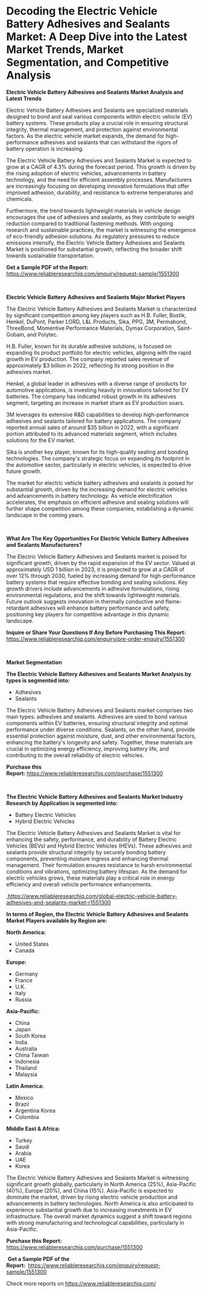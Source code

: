 <p><h1>Decoding the Electric Vehicle Battery Adhesives and Sealants Market: A Deep Dive into the Latest Market Trends, Market Segmentation, and Competitive Analysis</h1></p><p><strong>Electric Vehicle Battery Adhesives and Sealants Market Analysis and Latest Trends</strong></p>
<p><p>Electric Vehicle Battery Adhesives and Sealants are specialized materials designed to bond and seal various components within electric vehicle (EV) battery systems. These products play a crucial role in ensuring structural integrity, thermal management, and protection against environmental factors. As the electric vehicle market expands, the demand for high-performance adhesives and sealants that can withstand the rigors of battery operation is increasing.</p><p>The Electric Vehicle Battery Adhesives and Sealants Market is expected to grow at a CAGR of 4.3% during the forecast period. This growth is driven by the rising adoption of electric vehicles, advancements in battery technology, and the need for efficient assembly processes. Manufacturers are increasingly focusing on developing innovative formulations that offer improved adhesion, durability, and resistance to extreme temperatures and chemicals.</p><p>Furthermore, the trend towards lightweight materials in vehicle design encourages the use of adhesives and sealants, as they contribute to weight reduction compared to traditional fastening methods. With ongoing research and sustainable practices, the market is witnessing the emergence of eco-friendly adhesion solutions. As regulatory pressures to reduce emissions intensify, the Electric Vehicle Battery Adhesives and Sealants Market is positioned for substantial growth, reflecting the broader shift towards sustainable transportation.</p></p>
<p><strong>Get a Sample PDF of the Report:&nbsp;</strong> <a href="https://www.reliableresearchiq.com/enquiry/request-sample/1551300?utm_campaign=2780&utm_medium=2&utm_source=Github&utm_content=ia&utm_term=02042025&utm_id=electric-vehicle-battery-adhesives-and-sealants">https://www.reliableresearchiq.com/enquiry/request-sample/1551300</a></p>
<p>&nbsp;</p>
<p><strong>Electric Vehicle Battery Adhesives and Sealants Major Market Players</strong></p>
<p><p>The Electric Vehicle Battery Adhesives and Sealants Market is characterized by significant competition among key players such as H.B. Fuller, Bostik, Henkel, DuPont, Parker LORD, L&L Products, Sika, PPG, 3M, Permabond, ThreeBond, Momentive Performance Materials, Dymax Corporation, Saint-Gobain, and Polytec. </p><p>H.B. Fuller, known for its durable adhesive solutions, is focused on expanding its product portfolio for electric vehicles, aligning with the rapid growth in EV production. The company reported sales revenue of approximately $3 billion in 2022, reflecting its strong position in the adhesives market.</p><p>Henkel, a global leader in adhesives with a diverse range of products for automotive applications, is investing heavily in innovations tailored for EV batteries. The company has indicated robust growth in its adhesives segment, targeting an increase in market share as EV production soars.</p><p>3M leverages its extensive R&D capabilities to develop high-performance adhesives and sealants tailored for battery applications. The company reported annual sales of around $35 billion in 2022, with a significant portion attributed to its advanced materials segment, which includes solutions for the EV market.</p><p>Sika is another key player, known for its high-quality sealing and bonding technologies. The company's strategic focus on expanding its footprint in the automotive sector, particularly in electric vehicles, is expected to drive future growth.</p><p>The market for electric vehicle battery adhesives and sealants is poised for substantial growth, driven by the increasing demand for electric vehicles and advancements in battery technology. As vehicle electrification accelerates, the emphasis on efficient adhesive and sealing solutions will further shape competition among these companies, establishing a dynamic landscape in the coming years.</p></p>
<p>&nbsp;</p>
<p><strong>What Are The Key Opportunities For Electric Vehicle Battery Adhesives and Sealants Manufacturers?</strong></p>
<p><p>The Electric Vehicle Battery Adhesives and Sealants market is poised for significant growth, driven by the rapid expansion of the EV sector. Valued at approximately USD 1 billion in 2023, it is projected to grow at a CAGR of over 12% through 2030, fueled by increasing demand for high-performance battery systems that require effective bonding and sealing solutions. Key growth drivers include advancements in adhesive formulations, rising environmental regulations, and the shift towards lightweight materials. Future outlook suggests innovation in thermally conductive and flame-retardant adhesives will enhance battery performance and safety, positioning key players for competitive advantage in this dynamic landscape.</p></p>
<p><strong>Inquire or Share Your Questions If Any Before Purchasing This Report:</strong> <a href="https://www.reliableresearchiq.com/enquiry/pre-order-enquiry/1551300?utm_campaign=2780&utm_medium=2&utm_source=Github&utm_content=ia&utm_term=02042025&utm_id=electric-vehicle-battery-adhesives-and-sealants">https://www.reliableresearchiq.com/enquiry/pre-order-enquiry/1551300</a></p>
<p>&nbsp;</p>
<p><strong>Market Segmentation</strong></p>
<p><strong>The Electric Vehicle Battery Adhesives and Sealants Market Analysis by types is segmented into:</strong></p>
<p><ul><li>Adhesives</li><li>Sealants</li></ul></p>
<p><p>The Electric Vehicle Battery Adhesives and Sealants market comprises two main types: adhesives and sealants. Adhesives are used to bond various components within EV batteries, ensuring structural integrity and optimal performance under diverse conditions. Sealants, on the other hand, provide essential protection against moisture, dust, and other environmental factors, enhancing the battery's longevity and safety. Together, these materials are crucial in optimizing energy efficiency, improving battery life, and contributing to the overall reliability of electric vehicles.</p></p>
<p><strong>Purchase this Report:&nbsp;</strong><a href="https://www.reliableresearchiq.com/purchase/1551300?utm_campaign=2780&utm_medium=2&utm_source=Github&utm_content=ia&utm_term=02042025&utm_id=electric-vehicle-battery-adhesives-and-sealants">https://www.reliableresearchiq.com/purchase/1551300</a></p>
<p>&nbsp;</p>
<p><strong>The Electric Vehicle Battery Adhesives and Sealants Market Industry Research by Application is segmented into:</strong></p>
<p><ul><li>Battery Electric Vehicles</li><li>Hybrid Electric Vehicles</li></ul></p>
<p><p>The Electric Vehicle Battery Adhesives and Sealants Market is vital for enhancing the safety, performance, and durability of Battery Electric Vehicles (BEVs) and Hybrid Electric Vehicles (HEVs). These adhesives and sealants provide structural integrity by securely bonding battery components, preventing moisture ingress and enhancing thermal management. Their formulation ensures resistance to harsh environmental conditions and vibrations, optimizing battery lifespan. As the demand for electric vehicles grows, these materials play a critical role in energy efficiency and overall vehicle performance enhancements.</p></p>
<p><a href="https://www.reliableresearchiq.com/global-electric-vehicle-battery-adhesives-and-sealants-market-r1551300?utm_campaign=2780&utm_medium=2&utm_source=Github&utm_content=ia&utm_term=02042025&utm_id=electric-vehicle-battery-adhesives-and-sealants">&nbsp;https://www.reliableresearchiq.com/global-electric-vehicle-battery-adhesives-and-sealants-market-r1551300</a></p>
<p><strong>In terms of Region, the Electric Vehicle Battery Adhesives and Sealants Market Players available by Region are:</strong></p>
<p>
    <p> <strong> North America: </strong>
        <ul>
            <li>United States</li>
            <li>Canada</li>
        </ul>
        </p> 
    <p> <strong> Europe: </strong>
        <ul>
            <li>Germany</li>
            <li>France</li>
            <li>U.K.</li>
            <li>Italy</li>
            <li>Russia</li>
        </ul>
        </p> 
    <p> <strong> Asia-Pacific: </strong>
        <ul>
            <li>China</li>
            <li>Japan</li>
            <li>South Korea</li>
            <li>India</li>
            <li>Australia</li>
            <li>China Taiwan</li>
            <li>Indonesia</li>
            <li>Thailand</li>
            <li>Malaysia</li>
        </ul>
        </p> 
    <p> <strong> Latin America: </strong>
        <ul>
            <li>Mexico</li>
            <li>Brazil</li>
            <li>Argentina Korea</li>
            <li>Colombia</li>
        </ul>
        </p> 
    <p> <strong> Middle East & Africa: </strong>
        <ul>
            <li>Turkey</li>
            <li>Saudi</li>
            <li>Arabia</li>
            <li>UAE</li>
            <li>Korea</li>
        </ul>
    </p>
    </p>
<p><p>The Electric Vehicle Battery Adhesives and Sealants Market is witnessing significant growth globally, particularly in North America (25%), Asia-Pacific (40%), Europe (20%), and China (15%). Asia-Pacific is expected to dominate the market, driven by rising electric vehicle production and advancements in battery technologies. North America is also anticipated to experience substantial growth due to increasing investments in EV infrastructure. The overall market dynamics suggest a shift toward regions with strong manufacturing and technological capabilities, particularly in Asia-Pacific.</p></p>
<p><strong>Purchase this Report: </strong><a href="https://www.reliableresearchiq.com/purchase/1551300?utm_campaign=2780&utm_medium=2&utm_source=Github&utm_content=ia&utm_term=02042025&utm_id=electric-vehicle-battery-adhesives-and-sealants">https://www.reliableresearchiq.com/purchase/1551300</a></p>
<p>&nbsp;<strong>Get a Sample PDF of the Report:&nbsp;&nbsp;</strong><a href="https://www.reliableresearchiq.com/enquiry/request-sample/1551300?utm_campaign=2780&utm_medium=2&utm_source=Github&utm_content=ia&utm_term=02042025&utm_id=electric-vehicle-battery-adhesives-and-sealants">https://www.reliableresearchiq.com/enquiry/request-sample/1551300</a></p>
<p><strong></strong></p>
<p>Check more reports on <a href="https://www.reliableresearchiq.com/?utm_campaign=2780&utm_medium=2&utm_source=Github&utm_content=ia&utm_term=02042025&utm_id=electric-vehicle-battery-adhesives-and-sealants">https://www.reliableresearchiq.com/</a></p>